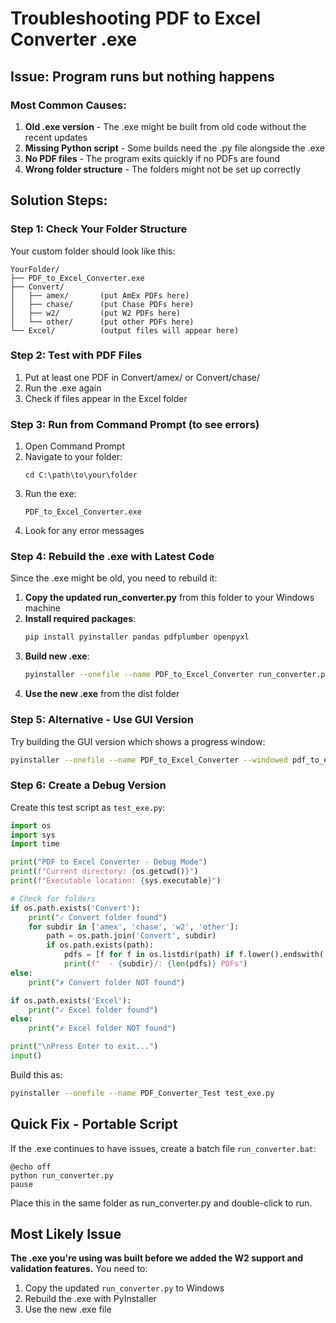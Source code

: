 # Troubleshooting PDF to Excel Converter .exe

## Issue: Program runs but nothing happens

### Most Common Causes:

1. **Old .exe version** - The .exe might be built from old code without the recent updates
2. **Missing Python script** - Some builds need the .py file alongside the .exe
3. **No PDF files** - The program exits quickly if no PDFs are found
4. **Wrong folder structure** - The folders might not be set up correctly

## Solution Steps:

### Step 1: Check Your Folder Structure
Your custom folder should look like this:
```
YourFolder/
├── PDF_to_Excel_Converter.exe
├── Convert/
│   ├── amex/       (put AmEx PDFs here)
│   ├── chase/      (put Chase PDFs here)
│   ├── w2/         (put W2 PDFs here)
│   └── other/      (put other PDFs here)
└── Excel/          (output files will appear here)
```

### Step 2: Test with PDF Files
1. Put at least one PDF in Convert/amex/ or Convert/chase/
2. Run the .exe again
3. Check if files appear in the Excel folder

### Step 3: Run from Command Prompt (to see errors)
1. Open Command Prompt
2. Navigate to your folder:
   ```
   cd C:\path\to\your\folder
   ```
3. Run the exe:
   ```
   PDF_to_Excel_Converter.exe
   ```
4. Look for any error messages

### Step 4: Rebuild the .exe with Latest Code

Since the .exe might be old, you need to rebuild it:

1. **Copy the updated run_converter.py** from this folder to your Windows machine
2. **Install required packages**:
   ```bash
   pip install pyinstaller pandas pdfplumber openpyxl
   ```
3. **Build new .exe**:
   ```bash
   pyinstaller --onefile --name PDF_to_Excel_Converter run_converter.py
   ```
4. **Use the new .exe** from the dist folder

### Step 5: Alternative - Use GUI Version

Try building the GUI version which shows a progress window:
```bash
pyinstaller --onefile --name PDF_to_Excel_Converter --windowed pdf_to_excel_converter.py
```

### Step 6: Create a Debug Version

Create this test script as `test_exe.py`:
```python
import os
import sys
import time

print("PDF to Excel Converter - Debug Mode")
print(f"Current directory: {os.getcwd()}")
print(f"Executable location: {sys.executable}")

# Check for folders
if os.path.exists('Convert'):
    print("✓ Convert folder found")
    for subdir in ['amex', 'chase', 'w2', 'other']:
        path = os.path.join('Convert', subdir)
        if os.path.exists(path):
            pdfs = [f for f in os.listdir(path) if f.lower().endswith('.pdf')]
            print(f"  - {subdir}/: {len(pdfs)} PDFs")
else:
    print("✗ Convert folder NOT found")

if os.path.exists('Excel'):
    print("✓ Excel folder found")
else:
    print("✗ Excel folder NOT found")

print("\nPress Enter to exit...")
input()
```

Build this as:
```bash
pyinstaller --onefile --name PDF_Converter_Test test_exe.py
```

## Quick Fix - Portable Script

If the .exe continues to have issues, create a batch file `run_converter.bat`:
```batch
@echo off
python run_converter.py
pause
```

Place this in the same folder as run_converter.py and double-click to run.

## Most Likely Issue

**The .exe you're using was built before we added the W2 support and validation features.** You need to:
1. Copy the updated `run_converter.py` to Windows
2. Rebuild the .exe with PyInstaller
3. Use the new .exe file